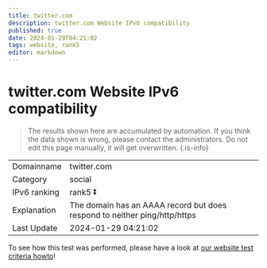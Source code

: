 ```yaml
---
title: twitter.com
description: twitter.com Website IPv6 compatibility
published: true
date: 2024-01-29T04:21:02
tags: website, rank5
editor: markdown
---
```


# twitter.com Website IPv6 compatibility

> The results shown here are accumulated by automation. If you think the data shown is wrong, please contact the administrators. 
> Do not edit this page manually, it will get overwritten.
{.is-info}


|   |   |
| - | - |
| Domainname | twitter.com
| Category | social |
| IPv6 ranking | rank5 :arrow_double_down: |
| Explanation | The domain has an AAAA record but does respond to neither ping/http/https |
| Last Update | 2024-01-29 04:21:02 |

To see how this test was performed, please have a look at [our website test criteria howto](/howto/testcriteria/website)!

